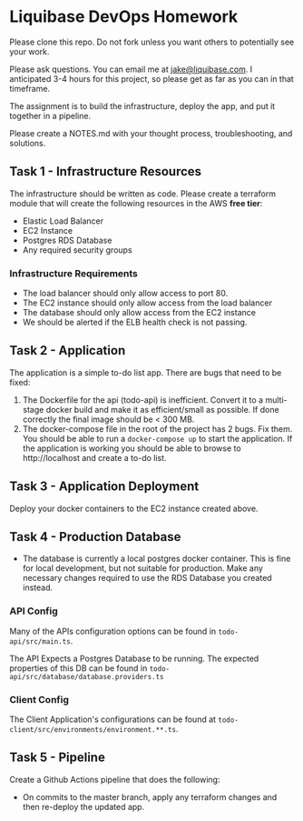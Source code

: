 # Liquibase DevOps Homework

Please clone this repo.  Do not fork unless you want others to potentially see your work.

Please ask questions.  You can email me at jake@liquibase.com.  I anticipated 3-4 hours for this project, so please get as far as you can in that timeframe.

The assignment is to build the infrastructure, deploy the app, and put it together in a pipeline.

Please create a NOTES.md with your thought process, troubleshooting, and solutions.

## Task 1 - Infrastructure Resources

The infrastructure should be written as code.  Please create a terraform module that will create the following resources in the AWS **free tier**:

* Elastic Load Balancer
* EC2 Instance
* Postgres RDS Database
* Any required security groups

### Infrastructure Requirements

* The load balancer should only allow access to port 80.
* The EC2 instance should only allow access from the load balancer
* The database should only allow access from the EC2 instance
* We should be alerted if the ELB health check is not passing.

## Task 2 - Application

The application is a simple to-do list app.  There are bugs that need to be fixed:

1. The Dockerfile for the api (todo-api) is inefficient.  Convert it to a multi-stage docker build and make it as efficient/small as possible. If done correctly the final image should be < 300 MB.
2. The docker-compose file in the root of the project has 2 bugs.  Fix them.  You should be able to run a `docker-compose up` to start the application.  If the application is working you should be able to browse to http://localhost and create a to-do list.

## Task 3 - Application Deployment

Deploy your docker containers to the EC2 instance created above.

## Task 4 - Production Database

* The database is currently a local postgres docker container.  This is fine for local development, but not suitable for production.  Make any necessary changes required to use the RDS Database you created instead.

### API Config

Many of the APIs configuration options can be found in `todo-api/src/main.ts`.

The API Expects a Postgres Database to be running. The expected properties of this DB can be found in `todo-api/src/database/database.providers.ts`

### Client Config

The Client Application's configurations can be found at `todo-client/src/environments/environment.**.ts`.

## Task 5 - Pipeline

Create a Github Actions pipeline that does the following:

* On commits to the master branch, apply any terraform changes and then re-deploy the updated app.
